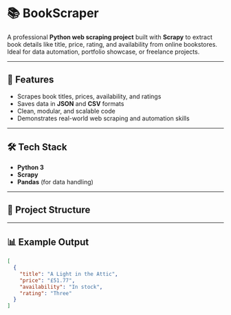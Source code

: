 # 📚 BookScraper

A professional **Python web scraping project** built with **Scrapy** to extract book details like title, price, rating, and availability from online bookstores. Ideal for data automation, portfolio showcase, or freelance projects.

---

## 🚀 Features
- Scrapes book titles, prices, availability, and ratings  
- Saves data in **JSON** and **CSV** formats  
- Clean, modular, and scalable code  
- Demonstrates real-world web scraping and automation skills

---

## 🛠️ Tech Stack
- **Python 3**  
- **Scrapy**  
- **Pandas** (for data handling)  

---

## 📂 Project Structure


---

## 📊 Example Output
```json
[
  {
    "title": "A Light in the Attic",
    "price": "£51.77",
    "availability": "In stock",
    "rating": "Three"
  }
]
